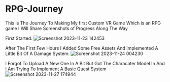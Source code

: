 # RPG-Journey
This is The Journey To Making My first Custom VR Game Which is an RPG game
I Will Share Screenshots of Progress Along The Way

First Started:
![Screenshot 2023-11-23 142453](https://github.com/Jakanater/RPG-Journey/assets/144301561/3d0fbeb6-d616-4c39-957e-a12583f83ccf)

After The First Few Hours I Added Some Free Assets And Implemented A Little Bit Of A Damage System:
![Screenshot 2023-11-24 004230](https://github.com/Jakanater/RPG-Journey/assets/144301561/0203fdce-5e89-4253-87d6-7d68e8e58e30)

I Forgot To Upload A New One In A Bit But Got The Characater Model In And I Am Trying To Implement A Basic Quest System
![Screenshot 2023-11-27 174944](https://github.com/Jakanater/RPG-Journey/assets/144301561/009cf89c-d62d-4077-8668-c787d7cad7ad)
